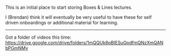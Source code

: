 This is an initial place to start storing Boxes & Lines lectures.

I (Brendan) think it will eventually be very useful to have these for self driven onboardings or additional material for learning.

---
Got a folder of videos this time: https://drive.google.com/drive/folders/1mQQUk8pBIESuGpdfmQNzXmQANbPGmNMy